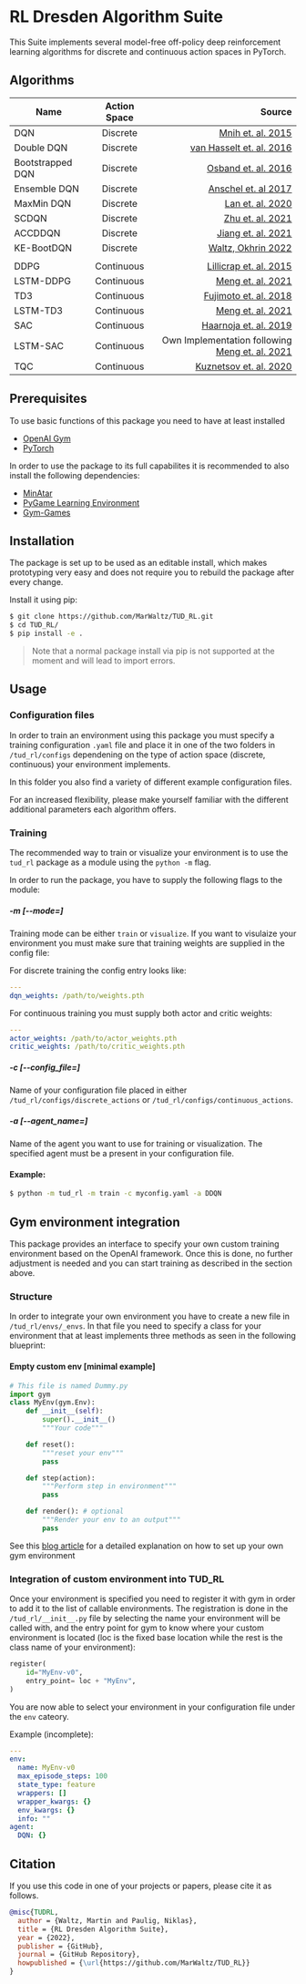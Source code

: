 # RL Dresden Algorithm Suite

This Suite implements several model-free off-policy deep reinforcement learning algorithms for discrete and continuous action spaces in PyTorch.

## Algorithms

| Name             | Action Space |                                                                                                  Source |
| ---------------- | :----------: | ------------------------------------------------------------------------------------------------------: |
| DQN              |   Discrete   |                                        [Mnih et. al. 2015](https://www.nature.com/articles/nature14236) |
| Double DQN       |   Discrete   |                              [van Hasselt et. al. 2016](https://dl.acm.org/doi/10.5555/3016100.3016191) |
| Bootstrapped DQN |   Discrete   |                                                 [Osband et. al. 2016](https://arxiv.org/abs/1602.04621) |
| Ensemble DQN     |   Discrete   |                                 [Anschel et. al 2017](http://proceedings.mlr.press/v70/anschel17a.html) |
| MaxMin DQN       |   Discrete   |                                                    [Lan et. al. 2020](https://arxiv.org/abs/2002.06487) |
| SCDQN            |   Discrete   |                                [Zhu et. al. 2021](https://www.aaai.org/AAAI21Papers/AAAI-3820.ZhuR.pdf) |
| ACCDDQN          |   Discrete   |                                                  [Jiang et. al. 2021](https://arxiv.org/abs/2105.00704) |
| KE-BootDQN       |   Discrete   |                                                  [Waltz, Okhrin 2022](https://arxiv.org/abs/2201.08078) |
|                  |
| DDPG             |  Continuous  |                                              [Lillicrap et. al. 2015](https://arxiv.org/abs/1509.02971) |
| LSTM-DDPG        |  Continuous  |                              [Meng et. al. 2021](https://ieeexplore.ieee.org/abstract/document/9636140) |
| TD3              |  Continuous  |                             [Fujimoto et. al. 2018](https://proceedings.mlr.press/v80/fujimoto18a.html) |
| LSTM-TD3         |  Continuous  |                              [Meng et. al. 2021](https://ieeexplore.ieee.org/abstract/document/9636140) |
| SAC              |  Continuous  |                                               [Haarnoja et. al. 2019](https://arxiv.org/abs/1812.05905) |
| LSTM-SAC         |  Continuous  | Own Implementation following [Meng et. al. 2021](https://ieeexplore.ieee.org/abstract/document/9636140) |
| TQC              |  Continuous  |                           [Kuznetsov et. al. 2020](http://proceedings.mlr.press/v119/kuznetsov20a.html) |

## Prerequisites

To use basic functions of this package you need to have at least installed

- [OpenAI Gym](https://github.com/openai/gym)
- [PyTorch](https://github.com/pytorch/pytorch)

In order to use the package to its full capabilites it is recommended to also install the following dependencies:

- [MinAtar](https://github.com/kenjyoung/MinAtar)
- [PyGame Learning Environment](https://pygame-learning-environment.readthedocs.io/en/latest/user/games.html)
- [Gym-Games](https://github.com/qlan3/gym-games)

## Installation

The package is set up to be used as an editable install, which makes prototyping very easy and does not require you to rebuild the package after every change.

Install it using pip:

```bash
$ git clone https://github.com/MarWaltz/TUD_RL.git
$ cd TUD_RL/
$ pip install -e .
```

> Note that a normal package install via pip is not supported at the moment and will lead to import errors.

## Usage

### Configuration files

In order to train an environment using this package you must specify a training configuration `.yaml` file and place it in one of the two folders in `/tud_rl/configs` dependening on the type of action space (discrete, continuous) your environment implements.

In this folder you also find a variety of different example configuration files.

For an increased flexibility, please make yourself familiar with the different additional parameters each algorithm offers.

### Training

The recommended way to train or visualize your environment is to use the `tud_rl` package as a module using the `python -m` flag.

In order to run the package, you have to supply the following flags to the module:

##### -m [--mode=]

Training mode can be either `train` or `visualize`. If you want to visulaize your environment you must make sure that training weights are supplied in the config file:

For discrete training the config entry looks like:

```yaml
---
dqn_weights: /path/to/weights.pth
```

For continuous training you must supply both actor and critic weights:

```yaml
---
actor_weights: /path/to/actor_weights.pth
critic_weights: /path/to/critic_weights.pth
```

##### -c [--config_file=]

Name of your configuration file placed in either `/tud_rl/configs/discrete_actions` or `/tud_rl/configs/continuous_actions`.

##### -a [--agent_name=]

Name of the agent you want to use for training or visualization. The specified agent must be a present in your configuration file.

#### Example:

```bash
$ python -m tud_rl -m train -c myconfig.yaml -a DDQN
```

## Gym environment integration

This package provides an interface to specify your own custom training environment based on the OpenAI framework. Once this is done, no further adjustment is needed and you can start training as described in the section above.

### Structure

In order to integrate your own environment you have to create a new file in `/tud_rl/envs/_envs`. In that file you need to specify a class for your environment that at least implements three methods as seen in the following blueprint:

#### Empty custom env [minimal example]

```python
# This file is named Dummy.py
import gym
class MyEnv(gym.Env):
    def __init__(self):
        super().__init__()
        """Your code"""

    def reset():
        """reset your env"""
        pass

    def step(action):
        """Perform step in environment"""
        pass

    def render(): # optional
        """Render your env to an output"""
        pass
```

See this [blog article](https://towardsdatascience.com/beginners-guide-to-custom-environments-in-openai-s-gym-989371673952) for a detailed explanation on how to set up your own gym environment

### Integration of custom environment into TUD_RL

Once your environment is specified you need to register it with gym in order to add it to the list of callable environments. The registration is done in the `/tud_rl/__init__.py` file by selecting the name your environment will be called with, and the entry point for gym to know where your custom environment is located (loc is the fixed base location while the rest is the class name of your environment):

```python
register(
    id="MyEnv-v0",
    entry_point= loc + "MyEnv",
)
```

You are now able to select your environment in your configuration file under the `env` cateory.

Example (incomplete):

```yaml
---
env:
  name: MyEnv-v0
  max_episode_steps: 100
  state_type: feature
  wrappers: []
  wrapper_kwargs: {}
  env_kwargs: {}
  info: ""
agent:
  DQN: {}
```

## Citation

If you use this code in one of your projects or papers, please cite it as follows.

```bibtex
@misc{TUDRL,
  author = {Waltz, Martin and Paulig, Niklas},
  title = {RL Dresden Algorithm Suite},
  year = {2022},
  publisher = {GitHub},
  journal = {GitHub Repository},
  howpublished = {\url{https://github.com/MarWaltz/TUD_RL}}
}
```
